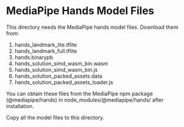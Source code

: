 # MediaPipe Hands Model Files

This directory needs the MediaPipe hands model files. Download them from:

1. hands_landmark_lite.tflite
2. hands_landmark_full.tflite  
3. hands.binarypb
4. hands_solution_simd_wasm_bin.wasm
5. hands_solution_simd_wasm_bin.js
6. hands_solution_packed_assets.data
7. hands_solution_packed_assets_loader.js

You can obtain these files from the MediaPipe npm package (@mediapipe/hands) in node_modules/@mediapipe/hands/ after installation.

Copy all the model files to this directory.